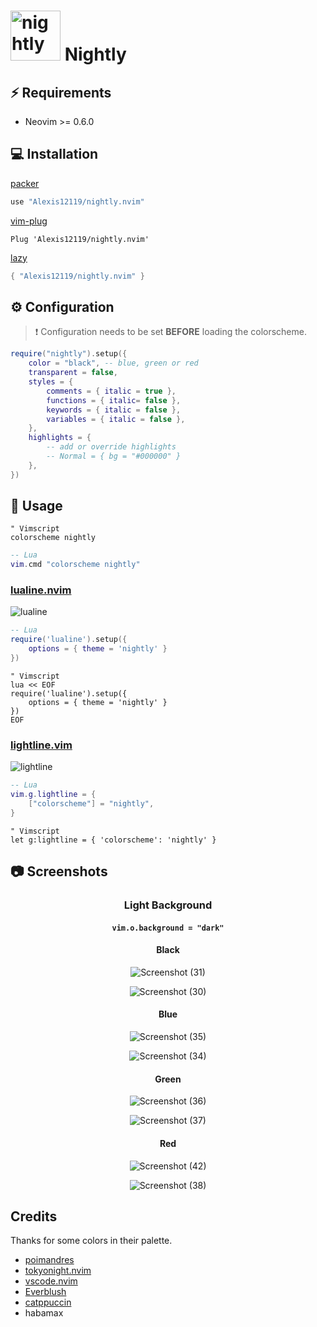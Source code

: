 # <img src="https://user-images.githubusercontent.com/74944536/214324244-9fc431df-73b3-4472-b90b-8c14a5cd17a5.png" alt="nightly" width="80"/> Nightly


## ⚡️ Requirements

- Neovim >= 0.6.0

## 💻 Installation

[packer](https://github.com/wbthomason/packer.nvim)

```lua
use "Alexis12119/nightly.nvim"
```

[vim-plug](https://github.com/junegunn/vim-plug)

```vim
Plug 'Alexis12119/nightly.nvim'
```

[lazy](https://github.com/folke/lazy.nvim)

```lua
{ "Alexis12119/nightly.nvim" }
```

## ⚙️ Configuration

> ❗️ Configuration needs to be set **BEFORE** loading the colorscheme.

```lua
require("nightly").setup({
    color = "black", -- blue, green or red
    transparent = false,
    styles = {
        comments = { italic = true },
        functions = { italic= false },
        keywords = { italic = false },
        variables = { italic = false },
    },
    highlights = {
        -- add or override highlights
        -- Normal = { bg = "#000000" }
    },
})
```

## 🚀 Usage

```vim
" Vimscript
colorscheme nightly
```

```lua
-- Lua
vim.cmd "colorscheme nightly"
```

### [lualine.nvim](https://github.com/nvim-lualine/lualine.nvim)

![lualine](https://user-images.githubusercontent.com/74944536/218365052-40bdb345-cc26-4720-aa0f-e9f8c6b45fce.png)

```lua
-- Lua
require('lualine').setup({
    options = { theme = 'nightly' }
})
```

```vim
" Vimscript
lua << EOF
require('lualine').setup({
    options = { theme = 'nightly' }
})
EOF
```

### [lightline.vim](https://github.com/itchyny/lightline.vim)

![lightline](https://user-images.githubusercontent.com/74944536/218365089-5d5205a9-884e-4968-ba19-756d3be5c85d.PNG)

```lua
-- Lua
vim.g.lightline = {
    ["colorscheme"] = "nightly",
}
```

```vim
" Vimscript
let g:lightline = { 'colorscheme': 'nightly' }
```

## 📷 Screenshots

<div align="center">

### Light Background

#### `vim.o.background = "dark"`

#### Black

![Screenshot (31)](https://user-images.githubusercontent.com/74944536/230517696-8f646d4b-5ce9-439a-97f2-bf1c3f7802ef.png)

![Screenshot (30)](https://user-images.githubusercontent.com/74944536/230517708-a49570eb-b36e-4c6e-8eb3-de2c01c7389c.png)

#### Blue

![Screenshot (35)](https://user-images.githubusercontent.com/74944536/230517737-fc3ca533-9c0c-49e2-87ce-3b65fd5bfb0b.png)

![Screenshot (34)](https://user-images.githubusercontent.com/74944536/230517744-593d1e0a-6db4-446d-9a30-f1cff2b39cb9.png)

#### Green

![Screenshot (36)](https://user-images.githubusercontent.com/74944536/230517764-8699359c-ebcb-4d3e-ad60-74292fd89058.png)

![Screenshot (37)](https://user-images.githubusercontent.com/74944536/230517845-55bffd62-eaac-4e13-a876-36c13509d97e.png)


#### Red

![Screenshot (42)](https://user-images.githubusercontent.com/74944536/230517927-0c5564e3-ed2e-43a4-86e0-b3cbf3af06ad.png)

![Screenshot (38)](https://user-images.githubusercontent.com/74944536/230517949-1b4bae42-326c-4162-8edc-5b5d04783372.png)

</div>

## Credits

Thanks for some colors in their palette.

- [poimandres](https://github.com/olivercederborg/poimandres.nvim)
- [tokyonight.nvim](https://github.com/folke/tokyonight.nvim)
- [vscode.nvim](https://github.com/Mofiqul/vscode.nvim)
- [Everblush](https://github.com/Everblush/nvim)
- [catppuccin](https://github.com/catppuccin/nvim)
- habamax
